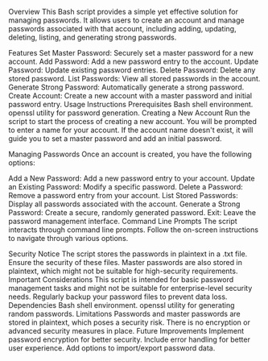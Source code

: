 Overview
This Bash script provides a simple yet effective solution for managing passwords. It allows users to create an account and manage passwords associated with that account, including adding, updating, deleting, listing, and generating strong passwords.

Features
Set Master Password: Securely set a master password for a new account.
Add Password: Add a new password entry to the account.
Update Password: Update existing password entries.
Delete Password: Delete any stored password.
List Passwords: View all stored passwords in the account.
Generate Strong Password: Automatically generate a strong password.
Create Account: Create a new account with a master password and initial password entry.
Usage Instructions
Prerequisites
Bash shell environment.
openssl utility for password generation.
Creating a New Account
Run the script to start the process of creating a new account. You will be prompted to enter a name for your account. If the account name doesn't exist, it will guide you to set a master password and add an initial password.

Managing Passwords
Once an account is created, you have the following options:

Add a New Password: Add a new password entry to your account.
Update an Existing Password: Modify a specific password.
Delete a Password: Remove a password entry from your account.
List Stored Passwords: Display all passwords associated with the account.
Generate a Strong Password: Create a secure, randomly generated password.
Exit: Leave the password management interface.
Command Line Prompts
The script interacts through command line prompts. Follow the on-screen instructions to navigate through various options.

Security Notice
The script stores the passwords in plaintext in a .txt file. Ensure the security of these files.
Master passwords are also stored in plaintext, which might not be suitable for high-security requirements.
Important Considerations
This script is intended for basic password management tasks and might not be suitable for enterprise-level security needs.
Regularly backup your password files to prevent data loss.
Dependencies
Bash shell environment.
openssl utility for generating random passwords.
Limitations
Passwords and master passwords are stored in plaintext, which poses a security risk.
There is no encryption or advanced security measures in place.
Future Improvements
Implement password encryption for better security.
Include error handling for better user experience.
Add options to import/export password data.
